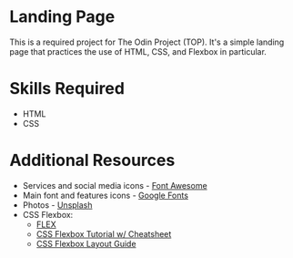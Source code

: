 # Landing Page
This is a required project for The Odin Project (TOP). It's a simple landing page that practices the use of HTML, CSS, and Flexbox in particular.

# Skills Required
- HTML
- CSS

# Additional Resources
- Services and social media icons - [Font Awesome](https://fontawesome.com/)
- Main font and features icons - [Google Fonts](https://fonts.google.com/)
- Photos - [Unsplash](https://unsplash.com/)
- CSS Flexbox:
    - [FLEX](https://flexbox.malven.co/)
    - [CSS Flexbox Tutorial w/ Cheatsheet](https://www.freecodecamp.org/news/css-flexbox-tutorial-with-cheatsheet/)
    - [CSS Flexbox Layout Guide](https://css-tricks.com/snippets/css/a-guide-to-flexbox/)
